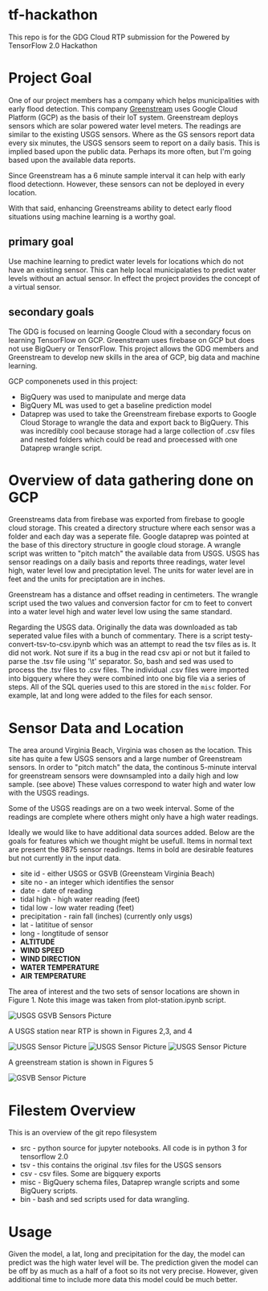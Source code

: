 # tf-hackathon
This repo is for the GDG Cloud RTP submission for the Powered by TensorFlow 2.0 Hackathon

# Project Goal
One of our project members has a company which helps municipalities with early flood detection.  This company [Greenstream](http://greenstream.maxxpotential.org/) uses Google Cloud Platform (GCP) as the basis of their IoT system.  Greenstream deploys sensors which are solar powered water level meters.  The readings are similar to the existing USGS sensors.  Where as the GS sensors report data every six minutes, the USGS sensors seem to report on a daily basis.  This is implied based upon the public data.  Perhaps its more often, but I'm going based upon the available data reports.  

Since Greenstream has a 6 minute sample interval it can help with early flood detectionn.  However, these sensors can not be deployed in every location.  

With that said, enhancing Greenstreams ability to detect early flood situations using machine learning is a worthy goal.  

## primary goal
Use machine learning to predict water levels for locations which do not have an existing sensor.  This can help local municipalaties to predict water levels without an actual sensor.  In effect the project provides the concept of a virtual sensor.

## secondary goals
The GDG is focused on learning Google Cloud with a secondary focus on learning TensorFlow on GCP.  Greenstream uses firebase on GCP but does not use BigQuery or TensorFlow.  This project allows the GDG members and Greenstream to develop new skills in the area of GCP, big data and machine learning.

GCP componenets used in this project:

- BigQuery was used to manipulate and merge data
- BigQuery ML was used to get a baseline prediction model
- Dataprep was used to take the Greenstream firebase exports to Google Cloud Storage to wrangle the data and export back to BigQuery.  This was incredibly cool because storage had a large collection of .csv files and nested folders which could be read and proecessed with one Dataprep wrangle script.


# Overview of data gathering done on GCP

Greenstreams data from firebase was exported from firebase to google cloud storage.  This created a directory structure where each sensor was a folder and each day was a seperate file.  Google dataprep was pointed at the base of this directory structure in google cloud storage.  A wrangle script was written to "pitch match" the available data from USGS.  USGS has sensor readings on a daily basis and reports three readings, water level high, water level low and preciptation level.  The units for water level are in feet and the units for preciptation are in inches.

Greenstream has a distance and offset reading in centimeters.  The wrangle script used the two values and conversion factor for cm to feet to convert into a water level high and water level low using the same standard.

Regarding the USGS data.  Originally the data was downloaded as tab seperated value files with a bunch of commentary.  There is a script testy-convert-tsv-to-csv.ipynb which was an attempt to read the tsv files as is.  It did not work.  Not sure if its a bug in the read csv api or not but it failed to parse the .tsv file using '\t' separator.  So, bash and sed was used to process the .tsv files to .csv files.  The individual .csv files were imported into bigquery where they were combined into one big file via a series of steps.  All of the SQL queries used to this are stored in the `misc` folder.  For example, lat and long were added to the files for each sensor. 

# Sensor Data and Location
The area around Virginia Beach, Virginia was chosen as the location.  This site has quite a few USGS sensors and a large number of Greenstream sensors.  In order to "pitch match" the data, the continous 5-minute interval for greenstream sensors were downsampled into a daily high and low sample. (see above)  These values correspond to water high and water low with the USGS readings.

Some of the USGS readings are on a two week interval.  Some of the readings are complete where others might only have a high water readings.

Ideally we would like to have additional data sources added.  Below are the goals for features which we thought might be usefull.  Items in normal text are present the 9875 sensor readings.  Items in bold are desirable features but not currently in the input data.

- site id - either USGS or GSVB (Greensteam Virginia Beach)
- site no - an integer which identifies the sensor
- date - date of reading
- tidal high - high water reading (feet)
- tidal low - low water reading (feet)
- precipitation - rain fall (inches) (currently only usgs)
- lat - latititue of sensor
- long - longtitude of sensor
- **ALTITUDE**
- **WIND SPEED**
- **WIND DIRECTION**
- **WATER TEMPERATURE**
- **AIR TEMPERATURE**

The area of interest and the two sets of sensor locations are shown in Figure 1.  Note this image was taken from plot-station.ipynb script.


![USGS GSVB Sensors Picture](/pics/usgs-gsvb-locations.png?raw=true "Figure 1 - USGS GSVB Sensor Locations")

A USGS station near RTP is shown in Figures 2,3, and 4

![USGS Sensor Picture](/pics/a_usgs_site_no1.jpeg?raw=true "Figure 2 - USGS box one")
![USGS Sensor Picture](/pics/a_usgs_site_no2.jpeg?raw=true "Figure 3 - USGS box two")
![USGS Sensor Picture](/pics/a_usgs_site_no3.jpeg?raw=true "Figure 4 - USGS box two closeup")

A greenstream station is shown in Figures 5

![GSVB Sensor Picture](/pics/gs_sensor.jpeg?raw=true "Figure 5 - Greenstream sensor")


# Filestem Overview
This is an overview of the git repo filesystem

- src - python source for jupyter notebooks.  All code is in python 3 for tensorflow 2.0
- tsv - this contains the original .tsv files for the USGS sensors
- csv - csv files.  Some are bigquery exports
- misc - BigQuery schema files, Dataprep wrangle scripts and some BigQuery scripts.
- bin - bash and sed scripts used for data wrangling.



# Usage
Given the model, a lat, long and precipitation for the day, the model can predict was the high water level will be.  The prediction given the model can be off by as much as a half of a foot so its not very precise.  However, given additional time to include more data this model could be much better.

